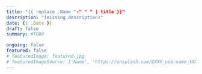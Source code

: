 ```yaml
---
title: "{{ replace .Name "-" " " | title }}"
description: "(missing description)"
date: {{ .Date }}
draft: false
summary: #TODO

ongoing: false
featured: false
# featuredImage: featured.jpg
# featuredImageSource: ['Name', 'https://unsplash.com/@XXX_username_XXX?utm_source=unsplash&utm_medium=referral&utm_content=creditCopyText']
---
```

